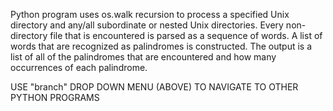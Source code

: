 Python program uses os.walk recursion to process a specified Unix directory and any/all subordinate or
nested Unix directories. Every non-directory file that is encountered is parsed as a sequence of words.
A list of words that are recognized as palindromes is constructed. The output is a list of all of the
palindromes that are encountered and how many occurrences of each palindrome.

USE "branch" DROP DOWN MENU (ABOVE) TO NAVIGATE TO OTHER PYTHON PROGRAMS
